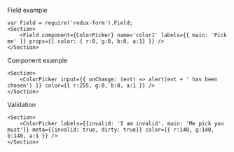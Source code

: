 Field example

    var Field = require('redux-form').Field;
    <Section>
        <Field component={ColorPicker} name='color1' labels={{ main: 'Pick me' }} props={{ color: { r:0, g:0, b:0, a:1} }} />
    </Section>
    
Component example

    <Section>
        <ColorPicker input={{ onChange: (evt) => alert(evt + ' has been chosen') }} color={{ r:255, g:0, b:0, a:1 }} />
    </Section>

Validation

    <Section>
        <ColorPicker labels={{invalid: 'I am invalid', main: 'Me pick you must'}} meta={{invalid: true, dirty: true}} color={{ r:140, g:140, b:140, a:1 }} />
    </Section>
